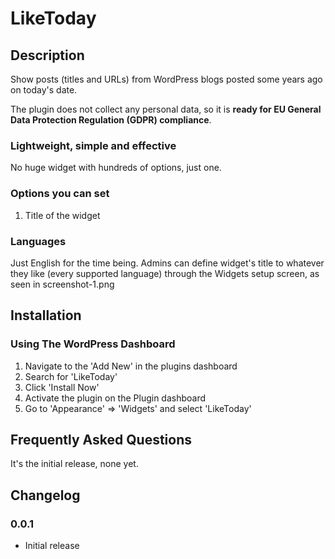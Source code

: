 # LikeToday

## Description

Show posts (titles and URLs) from WordPress blogs posted some years ago on today's date.

The plugin does not collect any personal data, so it is **ready for EU General Data Protection Regulation (GDPR) compliance**.

### Lightweight, simple and effective

No huge widget with hundreds of options, just one.

### Options you can set

1. Title of the widget

### Languages

Just English for the time being.
Admins can define widget's title to whatever they like (every supported language) through the Widgets setup screen, as seen in screenshot-1.png


## Installation

### Using The WordPress Dashboard

1. Navigate to the 'Add New' in the plugins dashboard
2. Search for 'LikeToday'
3. Click 'Install Now'
4. Activate the plugin on the Plugin dashboard
5. Go to 'Appearance' => 'Widgets' and select 'LikeToday'


## Frequently Asked Questions

It's the initial release, none yet.

## Changelog

### 0.0.1
* Initial release
